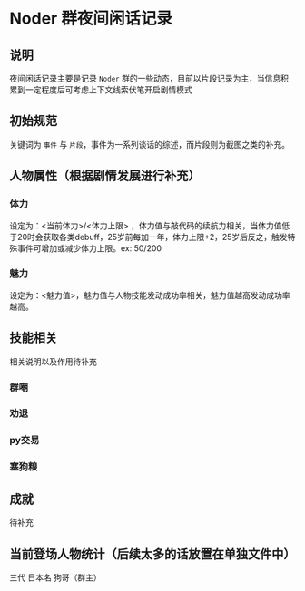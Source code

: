 # Noder 群夜间闲话记录

## 说明
夜间闲话记录主要是记录 `Noder` 群的一些动态，目前以片段记录为主，当信息积累到一定程度后可考虑上下文线索伏笔开启剧情模式

## 初始规范
关键词为 `事件` 与 `片段`，事件为一系列谈话的综述，而片段则为截图之类的补充。

## 人物属性（根据剧情发展进行补充）
### 体力
设定为：<当前体力>/<体力上限> ，体力值与敲代码的续航力相关，当体力值低于20时会获取各类debuff，25岁前每加一年，体力上限+2，25岁后反之，触发特殊事件可增加或减少体力上限。ex: 50/200  

### 魅力
设定为：<魅力值>，魅力值与人物技能发动成功率相关，魅力值越高发动成功率越高。

## 技能相关
相关说明以及作用待补充

### 群嘲
### 劝退
### py交易
### 塞狗粮

## 成就
待补充

## 当前登场人物统计（后续太多的话放置在单独文件中）
三代
日本名
狗哥（群主）
